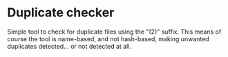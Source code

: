 # Duplicate checker

Simple tool to check for duplicate files using the "(2)" suffix.
This means of course the tool is name-based, and not hash-based, making unwanted duplicates detected... or not detected at all.